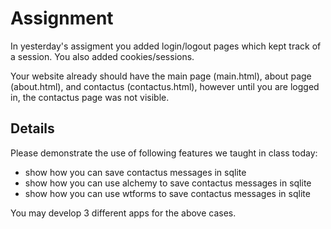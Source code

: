 # Assignment

In yesterday's assigment you added login/logout pages which kept track of a session.
You also added cookies/sessions. 

Your website already should have the main page (main.html), about page (about.html), 
and contactus (contactus.html), however until you are logged in, the contactus
page was not visible.

## Details

Please demonstrate the use of following features we taught in class today:

- show how you can save contactus messages in sqlite
- show how you can use alchemy to save contactus messages in sqlite
- show how you can use wtforms to save contactus messages in sqlite

You may develop 3 different apps for the above cases.
